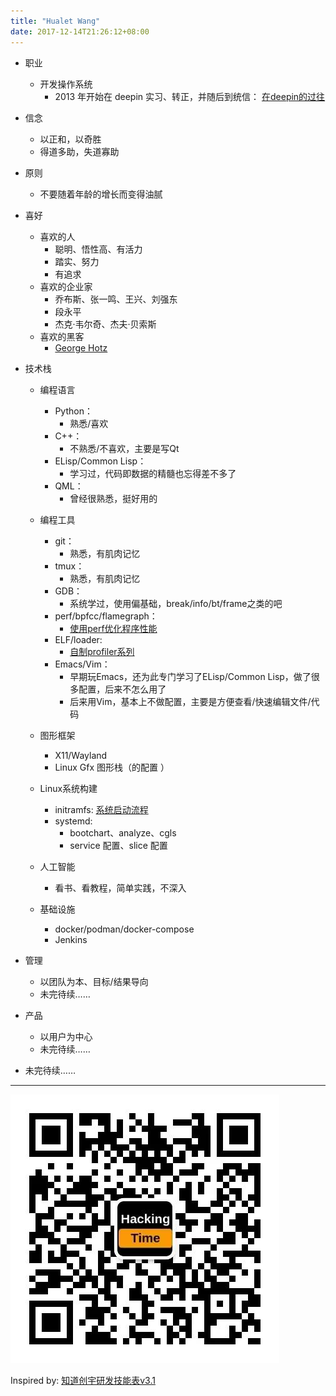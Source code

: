 ```yaml
---
title: "Hualet Wang"
date: 2017-12-14T21:26:12+08:00
---
```



- 职业
  - 开发操作系统
    - 2013 年开始在 deepin 实习、转正，并随后到统信： [在deepin的过往](https://hualet.org/posts/10-years-anniversary/)
- 信念
  - 以正和，以奇胜
  - 得道多助，失道寡助
- 原则
  - 不要随着年龄的增长而变得油腻

- 喜好
  - 喜欢的人
    - 聪明、悟性高、有活力
    - 踏实、努力
    - 有追求
  - 喜欢的企业家
    - 乔布斯、张一鸣、王兴、刘强东
    - 段永平
    - 杰克·韦尔奇、杰夫·贝索斯
  - 喜欢的黑客
    - [George Hotz](https://geohot.com/)

- 技术栈

  - 编程语言
    - Python：
      - 熟悉/喜欢
    - C++：
      - 不熟悉/不喜欢，主要是写Qt
    - ELisp/Common Lisp：
      - 学习过，代码即数据的精髓也忘得差不多了
    - QML：
      - 曾经很熟悉，挺好用的
  - 编程工具
    - git：
      - 熟悉，有肌肉记忆
    - tmux：
      - 熟悉，有肌肉记忆
    - GDB：
      - 系统学过，使用偏基础，break/info/bt/frame之类的吧
    - perf/bpfcc/flamegraph：
      - [使用perf优化程序性能](https://hualet.org/posts/perf-training-one/)
    - ELF/loader:
      - [自制profiler系列](https://hualet.org/posts/poor-mans-profiler-part1/)
    - Emacs/Vim：
      - 早期玩Emacs，还为此专门学习了ELisp/Common Lisp，做了很多配置，后来不怎么用了
      - 后来用Vim，基本上不做配置，主要是方便查看/快速编辑文件/代码

  - 图形框架
    - X11/Wayland
    - Linux Gfx 图形栈（的配置 ）
  - Linux系统构建
    - initramfs:  [系统启动流程](https://hualet.org/posts/linux-system-bootup/)
    - systemd:
      - bootchart、analyze、cgls
      - service 配置、slice 配置
  - 人工智能
    - 看书、看教程，简单实践，不深入

  - 基础设施
    - docker/podman/docker-compose
    - Jenkins

- 管理

  - 以团队为本、目标/结果导向
  - 未完待续……

- 产品

  - 以用户为中心
  - 未完待续……

- 未完待续……


---

<p align="left">
  <img src="/img/wechat_subs.jpg" style="width:128;"/>
</p>

Inspired by: [知道创宇研发技能表v3.1](https://blog.knownsec.com/Knownsec_RD_Checklist/index.html)

